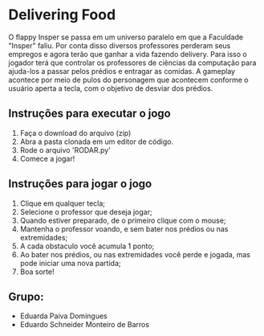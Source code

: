 # **Delivering Food**

O flappy Insper se passa em um universo paralelo em que a Faculdade "Insper" faliu. Por conta disso diversos professores perderam seus empregos e agora terão que ganhar a vida fazendo delivery. Para isso o jogador terá que controlar os professores de ciências da computação para ajuda-los a passar pelos prédios e entragar as comidas. A gameplay acontece por meio de pulos do personagem que acontecem conforme o usuário aperta a tecla, com o objetivo de desviar dos prédios.

## **Instruções para executar o jogo**
1. Faça o download do arquivo (zip)
2. Abra a pasta clonada em um editor de código.
3. Rode o arquivo 'RODAR.py'
4. Comece a jogar!

## **Instruções para jogar o jogo**
1. Clique em qualquer tecla;
2. Selecione o professor que deseja jogar;
3. Quando estiver preparado, de o primeiro clique com o mouse;
4. Mantenha o professor voando, e sem bater nos prédios ou nas extremidades;
5. A cada obstaculo você acumula 1 ponto;
6. Ao bater nos prédios, ou nas extremidades você perde e jogada, mas pode iniciar uma nova partida;
7. Boa sorte!

## **Grupo**:
- Eduarda Paiva Domingues 
- Eduardo Schneider Monteiro de Barros
